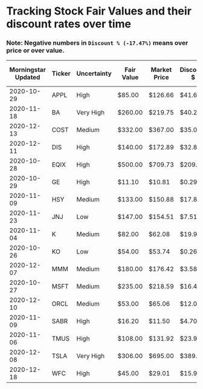 # Tracking Stock Fair Values and their discount rates over time

### Note: Negative numbers in `Discount % (-17.47%)` means over price or over value.

| Morningstar Updated | Ticker | Uncertainty | Fair Value | Market Price | Discount $ | Discount % | Query Date | Out of Date |
|---------------------|--------|-------------|------------|--------------|------------|------------|------------|-------------|
| 2020-10-29          | APPL   | High        | $85.00     | $126.66      | $41.66     | -49.01%    | 12/19/2020 | 51          |
| 2020-11-18          | BA     | Very High   | $260.00    | $219.75      | $40.25     | 15.48%     | 12/19/2020 | 31          |
| 2020-12-13          | COST   | Medium      | $332.00    | $367.00      | $35.00     | -10.54%    | 12/19/2020 | 6           |
| 2020-12-11          | DIS    | High        | $140.00    | $172.89      | $32.89     | -23.49%    | 12/19/2020 | 8           |
| 2020-10-28          | EQIX   | High        | $500.00    | $709.73      | $209.73    | -41.95%    | 12/19/2020 | 52          |
| 2020-10-29          | GE     | High        | $11.10     | $10.81       | $0.29      | 2.61%      | 12/19/2020 | 51          |
| 2020-11-09          | HSY    | Medium      | $133.00    | $150.88      | $17.88     | -13.44%    | 12/19/2020 | 40          |
| 2020-11-23          | JNJ    | Low         | $147.00    | $154.51      | $7.51      | -5.11%     | 12/19/2020 | 26          |
| 2020-11-04          | K      | Medium      | $82.00     | $62.08       | $19.92     | 24.29%     | 12/19/2020 | 45          |
| 2020-10-26          | KO     | Low         | $54.00     | $53.74       | $0.26      | 0.48%      | 12/19/2020 | 54          |
| 2020-12-07          | MMM    | Medium      | $180.00    | $176.42      | $3.58      | 1.99%      | 12/19/2020 | 12          |
| 2020-10-27          | MSFT   | Medium      | $235.00    | $218.59      | $16.41     | 6.98%      | 12/19/2020 | 53          |
| 2020-12-10          | ORCL   | Medium      | $53.00     | $65.06       | $12.06     | -22.75%    | 12/19/2020 | 9           |
| 2020-11-09          | SABR   | High        | $16.20     | $11.50       | $4.70      | 29.01%     | 12/19/2020 | 40          |
| 2020-11-06          | TMUS   | High        | $108.00    | $131.92      | $23.92     | -22.15%    | 12/19/2020 | 43          |
| 2020-12-08          | TSLA   | Very High   | $306.00    | $695.00      | $389.00    | -127.12%   | 12/19/2020 | 11          |
| 2020-12-18          | WFC    | High        | $45.00     | $29.01       | $15.99     | 35.53%     | 12/19/2020 | 1           |